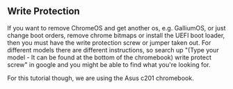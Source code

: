 ## Write Protection
If you want to remove ChromeOS and get another os, e.g. GalliumOS, or just change boot orders, remove chrome bitmaps or install the UEFI boot loader, then you must have the write protection screw or jumper taken out. For different models there are different instructions, so search up "(Type your model - It can be found at the bottom of the chromebook) write protect screw" in google and you might be able to find what you're looking for.

For this tutorial though, we are using the Asus c201 chromebook.
